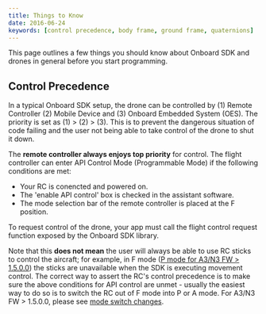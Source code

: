```yaml
---
title: Things to Know 
date: 2016-06-24
keywords: [control precedence, body frame, ground frame, quaternions]
---
```


This page outlines a few things you should know about Onboard SDK and drones in general before you start programming.

## Control Precedence

In a typical Onboard SDK setup, the drone can be controlled by (1) Remote Controller (2) Mobile Device and (3) Onboard Embedded System (OES). The priority is set as (1) > (2) > (3). This is to prevent the dangerous situation of code failing and the user not being able to take control of the drone to shut it down. 

The **remote controller always enjoys top priority** for control. The flight controller can enter API Control Mode (Programmable Mode) if the following conditions are met:

* Your RC is conencted and powered on.
* The 'enable API control' box is checked in the assistant software.
* The mode selection bar of the remote controller is placed at the F position.

To request control of the drone, your app must call the flight control request function exposed by the Onboard SDK library.

Note that this **does not mean** the user will always be able to use RC sticks to control the aircraft; for example, in F mode ([P mode for A3/N3 FW > 1.5.0.0](../appendix/releaseNotes.html#Notes-for-using-Onboard-SDK-with-the-new-a3-v1-5-0-0-fw)) the sticks are unavailable when the SDK is executing movement control. The correct way to assert the RC's control precedence is to make sure the above conditions for API control are unmet - usually the easiest way to do so is to switch the RC out of F mode into P or A mode. For A3/N3 FW > 1.5.0.0, please see [mode switch changes](../appendix/releaseNotes.html#Notes-for-using-Onboard-SDK-with-the-new-a3-v1-5-0-0-fw).